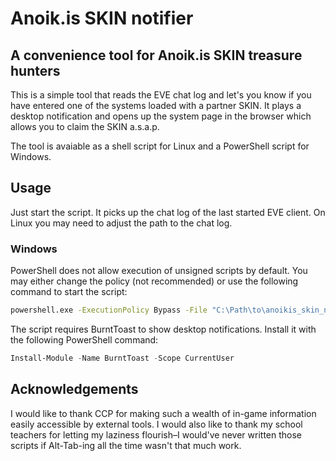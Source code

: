 # Anoik.is SKIN notifier

## A convenience tool for Anoik.is SKIN treasure hunters

This is a simple tool that reads the EVE chat log and let's you know
if you have entered one of the systems loaded with a partner SKIN. It
plays a desktop notification and opens up the system page in the
browser which allows you to claim the SKIN a.s.a.p.

The tool is avaiable as a shell script for Linux and a PowerShell
script for Windows.

## Usage

Just start the script. It picks up the chat log of the last started
EVE client. On Linux you may need to adjust the path to the chat log.

### Windows

PowerShell does not allow execution of unsigned scripts by default.
You may either change the policy (not recommended) or use the following
command to start the script:

```cmd
powershell.exe -ExecutionPolicy Bypass -File "C:\Path\to\anoikis_skin_notifier.ps1"
```

The script requires BurntToast to show desktop notifications. Install it
with the following PowerShell command:

```ps1
Install-Module -Name BurntToast -Scope CurrentUser
```

## Acknowledgements

I would like to thank CCP for making such a wealth of in-game information
easily accessible by external tools. I would also like to thank my school
teachers for letting my laziness flourish–I would've never written those
scripts if Alt-Tab-ing all the time wasn't that much work.
